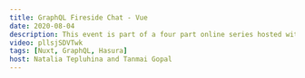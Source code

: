 ```yaml
---
title: GraphQL Fireside Chat - Vue
date: 2020-08-04
description: This event is part of a four part online series hosted with Hasura! Each week, we will focus on GraphQL + different a front-end framework. This week, join us for a lively round table discussion and Q&A about GraphQL and Vue!
video: pllsjSDVTwk
tags: [Nuxt, GraphQL, Hasura]
host: Natalia Tepluhina and Tanmai Gopal
---
```

